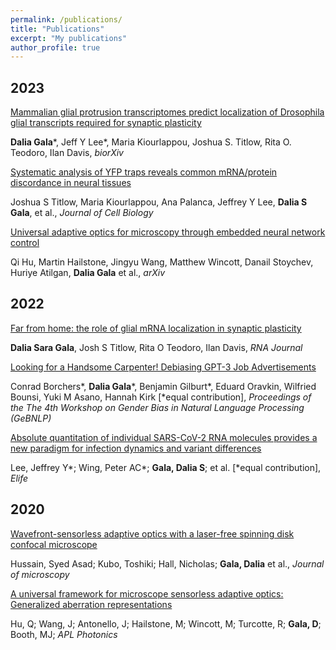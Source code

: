 ```yaml
---
permalink: /publications/
title: "Publications"
excerpt: "My publications"
author_profile: true
---
```

## 2023
[Mammalian glial protrusion transcriptomes predict localization of Drosophila glial transcripts required for synaptic plasticity](https://www.biorxiv.org/content/10.1101/2022.11.30.518536v2)

**Dalia Gala***, Jeff Y Lee*, Maria Kiourlappou, Joshua S. Titlow, Rita O. Teodoro, Ilan Davis, _biorXiv_

[Systematic analysis of YFP traps reveals common mRNA/protein discordance in neural tissues](https://rupress.org/jcb/article/222/6/e202205129/214092/Systematic-analysis-of-YFP-traps-reveals-common)

Joshua S Titlow, Maria Kiourlappou, Ana Palanca, Jeffrey Y Lee, **Dalia S Gala**, et al., _Journal of Cell Biology_

[Universal adaptive optics for microscopy through embedded neural network control](https://www.researchsquare.com/article/rs-2840348/v1)

Qi Hu, Martin Hailstone, Jingyu Wang, Matthew Wincott, Danail Stoychev, Huriye Atilgan, **Dalia Gala** et al., _arXiv_

## 2022

[Far from home: the role of glial mRNA localization in synaptic plasticity](https://rnajournal.cshlp.org/content/early/2022/11/28/rna.079422.122)

**Dalia Sara Gala**, Josh S Titlow, Rita O Teodoro, Ilan Davis, _RNA Journal_

[Looking for a Handsome Carpenter! Debiasing GPT-3 Job Advertisements](https://aclanthology.org/2022.gebnlp-1.22/)

Conrad Borchers*, **Dalia Gala***, Benjamin Gilburt*, Eduard Oravkin, Wilfried Bounsi, Yuki M Asano, Hannah Kirk [*equal contribution], _Proceedings of the The 4th Workshop on Gender Bias in Natural Language Processing (GeBNLP)_

[Absolute quantitation of individual SARS-CoV-2 RNA molecules provides a new paradigm for infection dynamics and variant differences](https://elifesciences.org/articles/74153)

Lee, Jeffrey Y*; Wing, Peter AC*; **Gala, Dalia S**; et al. [*equal contribution], _Elife_

## 2020

[Wavefront-sensorless adaptive optics with a laser-free spinning disk confocal microscope](https://onlinelibrary.wiley.com/doi/full/10.1111/jmi.12976)

Hussain, Syed Asad; Kubo, Toshiki; Hall, Nicholas; **Gala, Dalia** et al., _Journal of microscopy_

[A universal framework for microscope sensorless adaptive optics: Generalized aberration representations](https://pubs.aip.org/aip/app/article/5/10/100801/238210)

Hu, Q; Wang, J; Antonello, J; Hailstone, M; Wincott, M; Turcotte, R; **Gala, D**; Booth, MJ;  _APL Photonics_